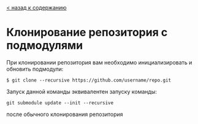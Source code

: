 [< назад к содержанию](/readme.md)

# Клонирование репозитория с подмодулями

При клонировании репозитория вам необходимо инициализировать и обновить подмодули:
```
$ git clone --recursive https://github.com/username/repo.git
```
Запуск данной команды эквивалентен запуску команды:
```
git submodule update --init --recursive
```
после обычного клонирования репозитория